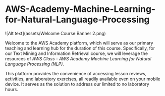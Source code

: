 # AWS-Academy-Machine-Learning-for-Natural-Language-Processing

![Alt text](assets/Welcome Course Banner 2.png)

Welcome to the AWS Academy platform, which will serve as our primary teaching and learning hub for the duration of this course. Specifically, for our Text Mining and Information Retrieval course, we will leverage the resources of *AWS Class - AWS Academy Machine Learning for Natural Language Processing (NLP)*.

This platform provides the convenience of accessing lesson reviews, activities, and laboratory exercises, all readily available even on your mobile device. It serves as the solution to address our limited to no laboratory hours.
